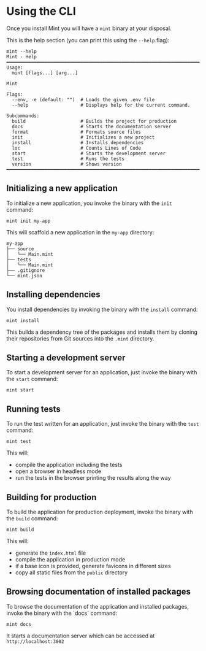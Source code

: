 # Using the CLI

Once you install Mint you will have a `mint` binary at your disposal.

This is the help section \(you can print this using the `--help` flag\):

```text
mint --help
Mint - Help
━━━━━━━━━━━━━━━━━━━━━━━━━━━━━━━━━━━━━━━━━━━━━━━━━━━━━━━━━━━━━━━━━━━━━━━━━━━━━━━━
Usage:
  mint [flags...] [arg...]

Mint

Flags:
  --env, -e (default: "")  # Loads the given .env file
  --help                   # Displays help for the current command.

Subcommands:
  build                    # Builds the project for production
  docs                     # Starts the documentation server
  format                   # Formats source files
  init                     # Initializes a new project
  install                  # Installs dependencies
  loc                      # Counts Lines of Code
  start                    # Starts the development server
  test                     # Runs the tests
  version                  # Shows version
━━━━━━━━━━━━━━━━━━━━━━━━━━━━━━━━━━━━━━━━━━━━━━━━━━━━━━━━━━━━━━━━━━━━━━━━━━━━━━━━
```

## Initializing a new application

To initialize a new application, you invoke the binary with the `init` command:

```text
mint init my-app
```

This will scaffold a new application in the `my-app` directory:

```text
my-app
├── source
│   └── Main.mint
├── tests
│   └── Main.mint
├── .gitignore
└── mint.json
```

## Installing dependencies

You install dependencies by invoking the binary with the `install` command:

```text
mint install
```

This builds a dependency tree of the packages and installs them by cloning their repositories from Git sources into the `.mint` directory.

## Starting a development server

To start a development server for an application, just invoke the binary with the `start` command:

```text
mint start
```

## Running tests

To run the test written for an application, just invoke the binary with the `test` command:

```text
mint test
```

This will:

* compile the application including the tests
* open a browser in headless mode
* run the tests in the browser printing the results along the way

## Building for production

To build the application for production deployment, invoke the binary with the `build` command:

```text
mint build
```

This will:

* generate the `index.html` file
* compile the application in production mode
* if a base icon is provided, generate favicons in different sizes
* copy all static files from the `public` directory

## Browsing documentation of installed packages

To browse the documentation of the application and installed packages, invoke the binary with the \`docs\` command:

```text
mint docs
```

It starts a documentation server which can be accessed at `http://localhost:3002`

